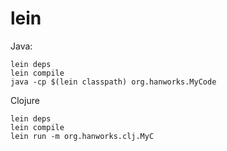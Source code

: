 lein
====

Java:

    lein deps
    lein compile
    java -cp $(lein classpath) org.hanworks.MyCode

Clojure

    lein deps
    lein compile
    lein run -m org.hanworks.clj.MyC

